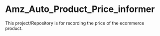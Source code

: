 # Amz_Auto_Product_Price_informer
This project/Repository is for recording the price of the ecommerce product.
